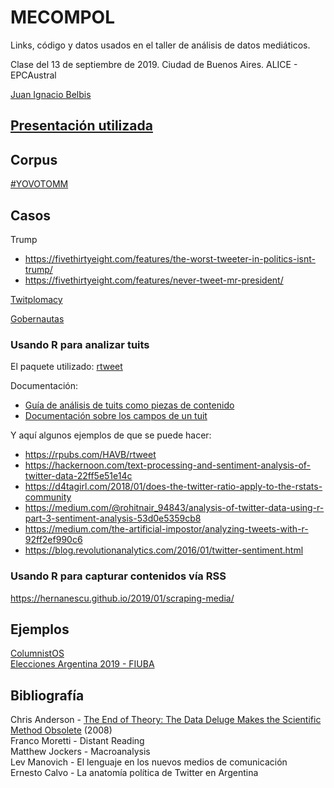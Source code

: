 # MECOMPOL
Links, código y datos usados en el taller de análisis de datos mediáticos.

Clase del 13 de septiembre de 2019. Ciudad de Buenos Aires. ALICE - EPCAustral  

[Juan Ignacio Belbis](http://twitter.com/juanibelbis)  

## [Presentación utilizada](https://drive.google.com/file/d/1GWXOPwI-h4dGcLodRQAmzcbpLCvDZP0w/view?usp=sharing)

## Corpus
[#YOVOTOMM](https://drive.google.com/file/d/1bVqQ7vGj9vsqp20Lgw0D-p6L0QAikFuK/view?usp=sharing)

## Casos
Trump
- https://fivethirtyeight.com/features/the-worst-tweeter-in-politics-isnt-trump/  
- https://fivethirtyeight.com/features/never-tweet-mr-president/  

[Twitplomacy](https://twiplomacy.com/)

[Gobernautas](https://publications.iadb.org/publications/spanish/document/El-gobernauta-latinoamericano-Estudio-del-perfil-de-los-gobernantes-latinoamericanos-en-redes-sociales.pdf)


### Usando R para analizar tuits  

El paquete utilizado: [rtweet](https://rtweet.info)  

Documentación:
- [Guía de análisis de tuits como piezas de contenido](https://docs.google.com/document/d/1257LzWGC0OAQmZWA-3V2MrNwlR9AxN2W2pu8QMC1r1g/edit?usp=sharing)
- [Documentación sobre los campos de un tuit](https://docs.google.com/spreadsheets/d/1U2F5i6PlrY9Iu07_tv3XRuf-1LDSTkQfeDkmo4FpPV0/edit?usp=sharing)

Y aquí algunos ejemplos de que se puede hacer:
- https://rpubs.com/HAVB/rtweet  
- https://hackernoon.com/text-processing-and-sentiment-analysis-of-twitter-data-22ff5e51e14c  
- https://d4tagirl.com/2018/01/does-the-twitter-ratio-apply-to-the-rstats-community  
- https://medium.com/@rohitnair_94843/analysis-of-twitter-data-using-r-part-3-sentiment-analysis-53d0e5359cb8  
- https://medium.com/the-artificial-impostor/analyzing-tweets-with-r-92ff2ef990c6  
- https://blog.revolutionanalytics.com/2016/01/twitter-sentiment.html  


### Usando R para capturar contenidos vía RSS  
https://hernanescu.github.io/2019/01/scraping-media/


## Ejemplos

[ColumnistOS](http://economiafeminita.com/las-mujeres-firman-solo-el-15-de-las-notas-de-opinion-en-los-medios-argentinos/)  
[Elecciones Argentina 2019 - FIUBA](http://elecciones2019.fi.uba.ar)

## Bibliografía

Chris Anderson - [The End of Theory: The Data Deluge Makes the Scientific Method Obsolete](https://www.wired.com/2008/06/pb-theory/) (2008)  
Franco Moretti - Distant Reading  
Matthew Jockers - Macroanalysis  
Lev Manovich - El lenguaje en los nuevos medios de comunicación  
Ernesto Calvo - La anatomía política de Twitter en Argentina  
